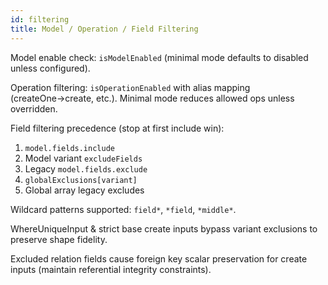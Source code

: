 ```yaml
---
id: filtering
title: Model / Operation / Field Filtering
---
```


Model enable check: `isModelEnabled` (minimal mode defaults to disabled unless configured).

Operation filtering: `isOperationEnabled` with alias mapping (createOne→create, etc.). Minimal mode reduces allowed ops unless overridden.

Field filtering precedence (stop at first include win):

1. `model.fields.include`
2. Model variant `excludeFields`
3. Legacy `model.fields.exclude`
4. `globalExclusions[variant]`
5. Global array legacy excludes

Wildcard patterns supported: `field*`, `*field`, `*middle*`.

WhereUniqueInput & strict base create inputs bypass variant exclusions to preserve shape fidelity.

Excluded relation fields cause foreign key scalar preservation for create inputs (maintain referential integrity constraints).
